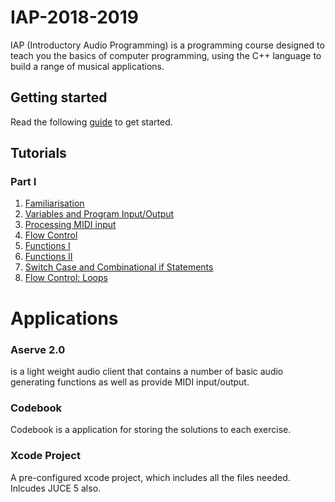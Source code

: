# IAP-2018-2019

IAP (Introductory Audio Programming) is a programming course designed to teach you the basics of computer programming, using the C++ language to build a range of musical applications.

## Getting started

Read the following <a href="https://github.com/Sjhunt93/IAP-2018-2019/blob/master/Tutorials/Getting%20Started.md">guide</a> to get started.


## Tutorials

### Part I
1.  <a href="https://github.com/Sjhunt93/IAP-2018-2019/blob/master/Tutorials/Part%201/1%20-%20Familiarisation.md">Familiarisation</a>
2.  <a href="https://github.com/Sjhunt93/IAP-2018-2019/blob/master/Tutorials/Part%201/2%20-%20Variables%20and%20IO.md">Variables and Program Input/Output</a>
3.  <a href="https://github.com/Sjhunt93/IAP-2018-2019/blob/master/Tutorials/Part%201/3%20-%20Processing%20MIDI%20Input.md">Processing MIDI input</a>
4.  <a href="https://github.com/Sjhunt93/IAP-2018-2019/blob/master/Tutorials/Part%201/4%20-%20Flow%20Control.md">Flow Control</a>
5.  <a href="https://github.com/Sjhunt93/IAP-2018-2019/blob/master/Tutorials/Part%201/5%20-%20Functions.md">Functions I</a>
6.  <a href="https://github.com/Sjhunt93/IAP-2018-2019/blob/master/Tutorials/Part%201/6%20-%20Functions%20II.md">Functions II</a>
7.  <a href="https://github.com/Sjhunt93/IAP-2018-2019/blob/master/Tutorials/Part%201/7%20-%20Switch%20and%20Combinational%20Logic.md">Switch Case and Combinational if Statements</a>
8.  <a href="https://github.com/Sjhunt93/IAP-2018-2019/blob/master/Tutorials/Part%201/8%20-%20Loops.md">Flow Control: Loops</a>




# Applications 

### Aserve 2.0
is a light weight audio client that contains a number of basic audio generating functions as well as provide MIDI input/output.

### Codebook
Codebook is a application for storing the solutions to each exercise.

### Xcode Project

A pre-configured xcode project, which includes all the files needed. Inlcudes JUCE 5 also.


